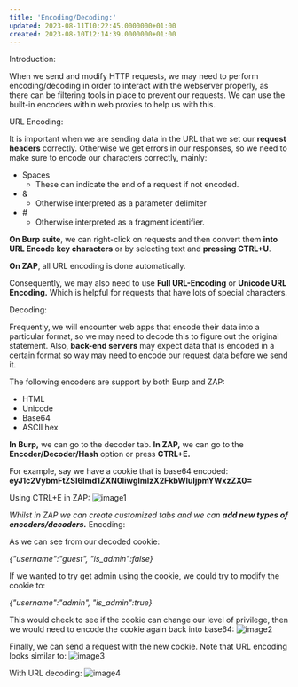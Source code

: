 ```yaml
---
title: 'Encoding/Decoding:'
updated: 2023-08-11T10:22:45.0000000+01:00
created: 2023-08-10T12:14:39.0000000+01:00
---
```


Introduction:

When we send and modify HTTP requests, we may need to perform encoding/decoding in order to interact with the webserver properly, as there can be filtering tools in place to prevent our requests. We can use the built-in encoders within web proxies to help us with this.

URL Encoding:

It is important when we are sending data in the URL that we set our **request headers** correctly. Otherwise we get errors in our responses, so we need to make sure to encode our characters correctly, mainly:

- Spaces
  - These can indicate the end of a request if not encoded.
- &
  - Otherwise interpreted as a parameter delimiter
- \#
  - Otherwise interpreted as a fragment identifier.

**On Burp suite**, we can right-click on requests and then convert them **into URL Encode key characters** or by selecting text and **pressing CTRL+U**.

**On ZAP**, all URL encoding is done automatically.

Consequently, we may also need to use **Full URL-Encoding** or **Unicode URL Encoding.** Which is helpful for requests that have lots of special characters.

Decoding:

Frequently, we will encounter web apps that encode their data into a particular format, so we may need to decode this to figure out the original statement. Also, **back-end servers** may expect data that is encoded in a certain format so way may need to encode our request data before we send it.

The following encoders are support by both Burp and ZAP:

- HTML
- Unicode
- Base64
- ASCII hex

**In Burp,** we can go to the decoder tab.
**In ZAP,** we can go to the **Encoder/Decoder/Hash** option or press **CTRL+E.**

For example, say we have a cookie that is base64 encoded: **eyJ1c2VybmFtZSI6Imd1ZXN0IiwgImlzX2FkbWluIjpmYWxzZX0=**

Using CTRL+E in ZAP:
![image1](../../../../_resources/image1-173.png)

*Whilst in ZAP we can create customized tabs and we can **add new types of encoders/decoders.***
Encoding:

As we can see from our decoded cookie:

*{"username":"guest", "is_admin":false}*

If we wanted to try get admin using the cookie, we could try to modify the cookie to:

*{"username":"admin", "is_admin":true}*

This would check to see if the cookie can change our level of privilege, then we would need to encode the cookie again back into base64:
![image2](../../../../_resources/image2-142.png)

Finally, we can send a request with the new cookie. Note that URL encoding looks similar to:
![image3](../../../../_resources/image3-108.png)

With URL decoding:
![image4](../../../../_resources/image4-85.png)


